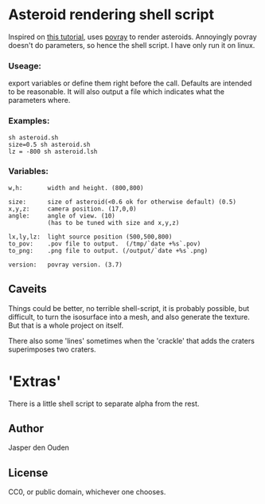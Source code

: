 # Asteroid rendering shell script
Inspired on [this tutorial](http://i-simplicity.de/tutorials.html),
uses [povray](http://povray.org/) to render asteroids. Annoyingly povray 
doesn't do parameters, so hence the shell script. I have only run it on linux.

### Useage:
export variables or define them right before the call. Defaults are intended 
to be reasonable. It will also output a file which indicates what the 
parameters where.

### Examples:

    sh asteroid.sh
    size=0.5 sh asteroid.sh
    lz = -800 sh asteroid.lsh

### Variables:

    w,h:       width and height. (800,800)

    size:      size of asteroid(<0.6 ok for otherwise default) (0.5)
    x,y,z:     camera position. (17,0,0)
    angle:     angle of view. (10)
               (has to be tuned with size and x,y,z)
   
    lx,ly,lz:  light source position (500,500,800)
    to_pov:    .pov file to output.  (/tmp/`date +%s`.pov)
    to_png:    .png file to output. (/output/`date +%s`.png)
 
    version:   povray version. (3.7)

## Caveits
Things could be better, no terrible shell-script, it is probably possible, but
difficult, to turn the isosurface into a mesh, and also generate the texture.
But that is a whole project on itself.

There also some 'lines' sometimes when the 'crackle' that adds the craters
superimposes two craters.

# 'Extras'
There is a little shell script to separate alpha from the rest.

## Author
Jasper den Ouden

## License
CC0, or public domain, whichever one chooses.
